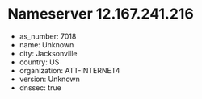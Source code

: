 # Nameserver 12.167.241.216

* as_number: 7018
* name: Unknown
* city: Jacksonville
* country: US
* organization: ATT-INTERNET4
* version: Unknown
* dnssec: true
